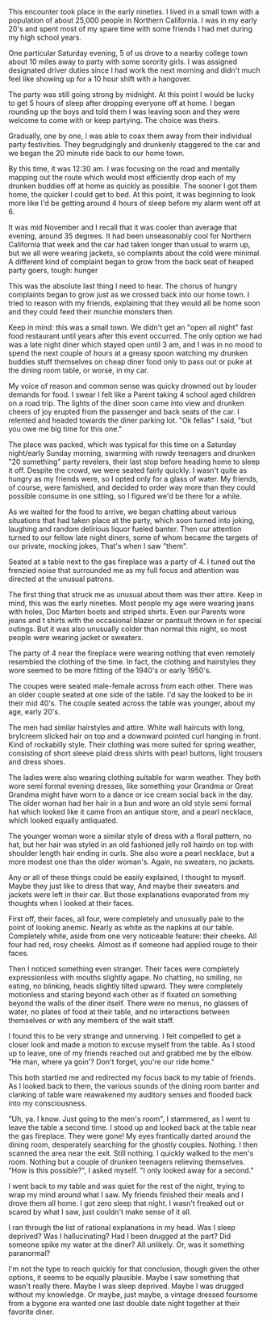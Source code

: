 This encounter took place in the early nineties. I lived in a small town with a population of about 25,000 people in Northern California. I was in my early 20's and spent most of my spare time with some friends I had met during my high school years.

One particular Saturday evening, 5 of us drove to a nearby college town about 10 miles away to party with some sorority girls. I was assigned designated driver duties since I had work the next morning and didn't much feel like showing up for a 10 hour shift with a hangover.

The party was still going strong by midnight. At this point I would be lucky to get 5 hours of sleep after dropping everyone off at home. I began rounding up the boys and told them I was leaving soon and they were welcome to come with or keep partying. The choice was theirs.

Gradually, one by one, I was able to coax them away from their individual party festivities. They begrudgingly and drunkenly staggered to the car and we began the 20 minute ride back to our home town.

By this time, it was 12:30 am. I was focusing on the road and mentally mapping out the route which would most efficiently drop each of my drunken buddies off at home as quickly as possible. The sooner I got them home, the quicker I could get to bed. At this point, it was beginning to look more like I'd be getting around 4 hours of sleep before my alarm went off at 6.

It was mid November and I recall that it was cooler than average that evening, around 35 degrees. It had been unseasonably cool for Northern California that week and the car had taken longer than usual to warm up, but we all were wearing jackets, so complaints about the cold were minimal. A different kind of complaint began to grow from the back seat of heaped party goers, tough: hunger

This was the absolute last thing I need to hear. The chorus of hungry complaints began to grow just as we crossed back into our home town. I tried to reason with my friends, explaining that they would all be home soon and they could feed their munchie monsters then.

Keep in mind: this was a small town. We didn't get an "open all night" fast food restaurant until years after this event occurred. The only option we had was a late night diner which stayed open until 3 am, and I was in no mood to spend the next couple of hours at a greasy spoon watching my drunken buddies stuff themselves on cheap diner food only to pass out or puke at the dining room table, or worse, in my car.

My voice of reason and common sense was quicky drowned out by louder demands for food. I swear I felt like a Parent taking 4 school aged children on a road trip. The lights of the diner soon came into view and drunken cheers of joy erupted from the passenger and back seats of the car. I relented and headed towards the diner parking lot. "Ok fellas" I said, "but you owe me big time for this one."

The place was packed, which was typical for this time on a Saturday night/early Sunday morning, swarming with rowdy teenagers and drunken "20 something" party revelers, their last stop before heading home to sleep it off. Despite the crowd, we were seated fairly quickly. I wasn't quite as hungry as my friends were, so I opted only for a glass of water. My friends, of course, were famished, and decided to order way more than they could possible consume in one sitting, so I figured we'd be there for a while.

As we waited for the food to arrive, we began chatting about various situations that had taken place  at the party, which soon turned into joking, laughing and random delirious liquor fueled banter. Then our attention turned to our fellow late night diners, some of whom became the targets of our private, mocking jokes, That's when I saw "them".

Seated at a table next to the gas fireplace was a party of 4. I tuned out the frenzied noise that surrounded me as my full focus and attention was directed at the unusual patrons.

The first thing that struck me as unusual about them was their attire. Keep in mind, this was the early nineties. Most people my age were wearing jeans with holes, Doc Marten boots and striped shirts. Even our Parents wore jeans and t shirts with the occasional blazer or pantsuit thrown in for special outings. But it was also unusually colder than normal this night, so most people were wearing jacket or sweaters.

The party of 4 near the fireplace were wearing nothing that even remotely resembled the clothing of the time. In fact, the clothing and hairstyles they wore seemed to be more fitting of the 1940's or early 1950's.

The coupes were seated male-female across from each other. There was an older couple seated at one side of the table. I'd say the looked to be in their mid 40's. The couple seated across the table was younger, about my age, early 20's.

The men had similar hairstyles and attire. White wall haircuts with long, brylcreem slicked hair on top and a downward pointed curl hanging in front. Kind of rockabilly style. Their clothing was more suited for spring weather, consisting of short sleeve plaid dress shirts with pearl buttons, light trousers and dress shoes.

The ladies were also wearing clothing suitable for warm weather. They both wore semi formal evening dresses, like something your Grandma or Great Grandma might have worn to a dance or ice cream social back in the day. The older woman had her hair in a bun and wore an old style semi formal hat which looked like it came from an antique store, and a pearl necklace, which looked equally antiquated.

The younger woman wore a similar style of dress with a floral pattern, no hat, but her hair was styled in an old fashioned jelly roll hairdo on top with shoulder length hair ending in curls. She also wore a pearl necklace, but a more modest one than the older woman's. Again, no sweaters, no jackets.

Any or all of these things could be easily explained, I thought to myself. Maybe they just like to dress that way, And maybe their sweaters and jackets were left in their car. But those explanations evaporated from my thoughts when I looked at their faces.

First off, their faces, all four, were completely and unusually pale to the point of looking anemic. Nearly as white as the napkins at our table. Completely white, aside from one very noticeable feature: their cheeks. All four had red, rosy cheeks. Almost as if someone had applied rouge to their faces.

Then I noticed something even stranger. Their faces were completely expressionless with mouths slightly agape. No chatting, no smiling, no eating, no blinking, heads slightly tilted upward. They were completely motionless and staring beyond each other as if fixated on something beyond the walls of the diner itself. There were no menus, no glasses of water, no plates of food at their table, and no interactions between themselves or with any members of the wait staff.

I found this to be very strange and unnerving. I felt compelled to get a closer look and made a motion to excuse myself from the table. As I stood up to leave, one of my friends reached out and grabbed me by the elbow. "He man, where ya goin'? Don't forget, you're our ride home."

This both startled me and redirected my focus back to my table of friends. As I looked back to them, the various sounds of the dining room banter and clanking of table ware reawakened my auditory senses and flooded back into my consciousness.

"Uh, ya. I know. Just going to the men's room", I stammered, as I went to leave the table a second time. I stood up and looked back at the table near the gas fireplace. They were gone! My eyes frantically darted around the dining room, desperately searching for the ghostly couples. Nothing. I then scanned the area near the exit. Still nothing. I quickly walked to the men's room. Nothing but a couple of drunken teenagers relieving themselves. "How is this possible?", I asked myself. "I only looked away for a second."

I went back to my table and was quiet for the rest of the night, trying to wrap my mind around what I saw. My friends finished their meals and I drove them all home. I got zero sleep that night. I wasn't freaked out or scared by what I saw, just couldn't make sense of it all.

I ran through the list of rational explanations in my head. Was I sleep deprived? Was I hallucinating? Had I been drugged at the part? Did someone spike my water at the diner? All unlikely. Or, was it something paranormal?

I'm not the type to reach quickly for that conclusion, though given the other options, it seems to be equally plausible. Maybe I saw something that wasn't really there. Maybe I was sleep deprived. Maybe I was drugged without my knowledge. Or maybe, just maybe, a vintage dressed foursome from a bygone era wanted one last double date night together at their favorite diner.